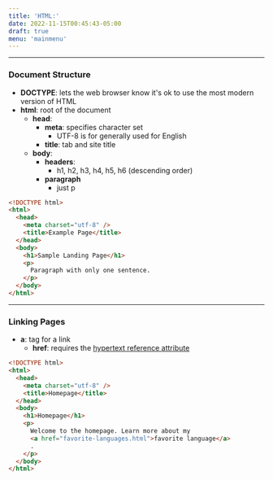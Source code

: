 ```yaml
---
title: 'HTML:'
date: 2022-11-15T00:45:43-05:00
draft: true
menu: 'mainmenu'
---
```


---

### Document Structure

- **DOCTYPE**: lets the web browser know it's ok to use the most modern version of HTML
- **html**: root of the document
  - **head**:
    - **meta**: specifies character set
      - UTF-8 is for generally used for English
    - **title**: tab and site title
  - **body**:
    - **headers**:
      - h1, h2, h3, h4, h5, h6 (descending order)
    - **paragraph**
      - just p

```html
<!DOCTYPE html>
<html>
  <head>
    <meta charset="utf-8" />
    <title>Example Page</title>
  </head>
  <body>
    <h1>Sample Landing Page</h1>
    <p>
      Paragraph with only one sentence.
    </p>
  </body>
</html>
```

---

### Linking Pages

- **a**: tag for a link
  - **href**: requires the <u>hypertext reference attribute</u>

```html
<!DOCTYPE html>
<html>
  <head>
    <meta charset="utf-8" />
    <title>Homepage</title>
  </head>
  <body>
    <h1>Homepage</h1>
    <p>
      Welcome to the homepage. Learn more about my
      <a href="favorite-languages.html">favorite language</a>
      .
    </p>
  </body>
</html>
```
